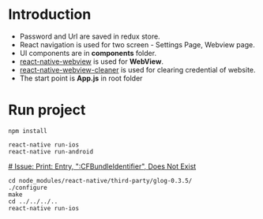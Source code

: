 # Introduction
<ul>
<li>Password and Url are saved in redux store.</li>
<li>React navigation is used for two screen - Settings Page, Webview page.</li>
<li>UI components are in <b>components</b> folder.</li>
<li><a href="https://www.npmjs.com/package/react-native-webview">react-native-webview</a> is used for <b>WebView</b>.</li>
<li><a href="https://www.npmjs.com/package/react-native-webview-cleaner">react-native-webview-cleaner</a> is used for clearing credential of website.</li>
<li>The start point is <b>App.js</b> in root folder</li>
</ul>

# Run project
```
npm install

react-native run-ios
react-native run-android
```
<a href="https://stackoverflow.com/questions/50836558/react-native-config-h-not-found"># Issue: Print: Entry, ":CFBundleIdentifier", Does Not Exist</a>

```
cd node_modules/react-native/third-party/glog-0.3.5/
./configure
make
cd ../../../..
react-native run-ios
```

